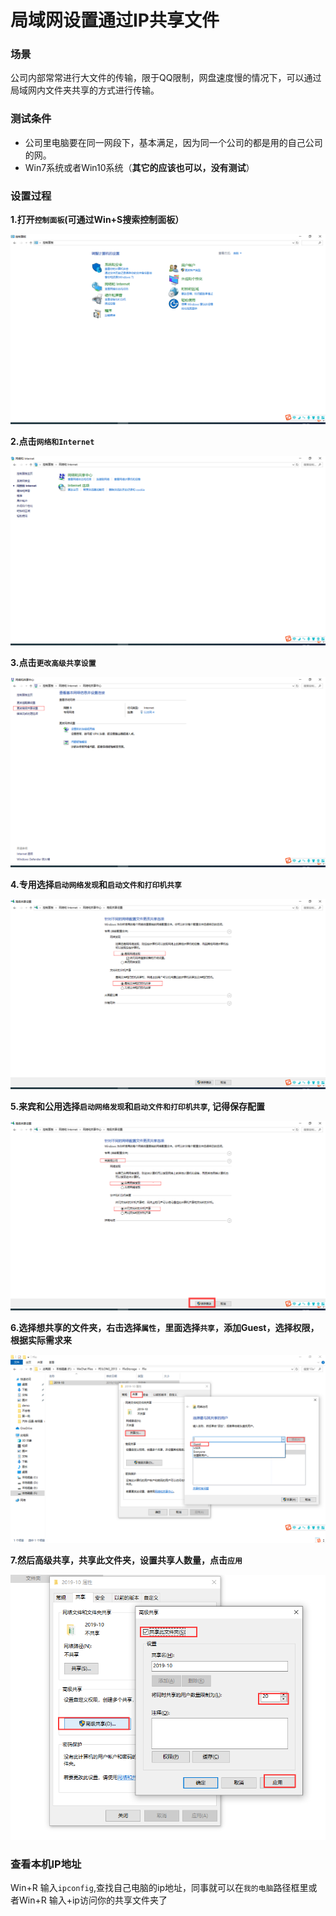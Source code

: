 # 局域网设置通过IP共享文件

### 场景

公司内部常常进行大文件的传输，限于QQ限制，网盘速度慢的情况下，可以通过局域网内文件夹共享的方式进行传输。

### 测试条件

- 公司里电脑要在同一网段下，基本满足，因为同一个公司的都是用的自己公司的网。
- Win7系统或者Win10系统（**其它的应该也可以，没有测试**）

### 设置过程

**1.打开`控制面板`(可通过Win+S搜索控制面板）**

![](assets/在局域网内通过IP地址共享文件01.png)

**2.点击`网络和Internet`**

![](assets/在局域网内通过IP地址共享文件02.png)

**3.点击`更改高级共享设置`**

![](assets/在局域网内通过IP地址共享文件03.png)

**4.专用选择`启动网络发现`和`启动文件和打印机共享`**

![](assets/在局域网内通过IP地址共享文件04.png)

**5.来宾和公用选择`启动网络发现`和`启动文件和打印机共享`, 记得保存配置**

![](assets/在局域网内通过IP地址共享文件05.png)

**6.选择想共享的文件夹，右击选择`属性`，里面选择`共享`，添加Guest，选择权限，根据实际需求来**

![](assets/在局域网内通过IP地址共享文件06.png)

**7.然后高级共享，共享此文件夹，设置共享人数量，点击`应用`**

![](assets/在局域网内通过IP地址共享文件07.png)

### 查看本机IP地址

Win+R 输入`ipconfig`,查找自己电脑的ip地址，同事就可以在`我的电脑`路径框里或者Win+R 输入\+ip访问你的共享文件夹了